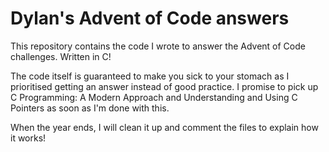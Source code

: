 # Dylan's Advent of Code answers
This repository contains the code I wrote to answer the Advent of Code challenges. Written in C!


The code itself is guaranteed to make you sick to your stomach as I prioritised getting an answer instead of good practice.
I promise to pick up C Programming: A Modern Approach and Understanding and Using C Pointers as soon as I'm done with this.

When the year ends, I will clean it up and comment the files to explain how it works!

